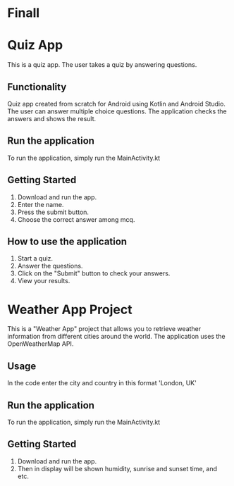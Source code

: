# Finall

Quiz App
=====================================================

This is a quiz app. The user takes a quiz by answering questions.

Functionality
--------------
Quiz app created from scratch for Android using Kotlin and Android Studio.
The user can answer multiple choice questions.
The application checks the answers and shows the result.

Run the application
---------------
To run the application, simply run the MainActivity.kt 

Getting Started
---------------
1. Download and run the app.
2. Enter the name.
3. Press the submit button.
4. Choose the correct answer among mcq.

How to use the application
---------------
1. Start a quiz.
2. Answer the questions. 
3. Click on the "Submit" button to check your answers. 
4. View your results.



Weather App Project
=====================================================

This is a "Weather App" project that allows you to retrieve weather information from different cities around the world. The application uses the OpenWeatherMap API.

Usage
--------------
In the code enter the city and country in this format 'London, UK'

Run the application
---------------
To run the application, simply run the MainActivity.kt 

Getting Started
---------------
1. Download and run the app.
2. Then in display will be shown humidity, sunrise and sunset time, and etc.

